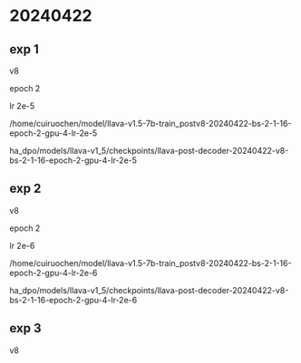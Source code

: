 # 20240422

## exp 1

v8

epoch 2

lr 2e-5

/home/cuiruochen/model/llava-v1.5-7b-train_postv8-20240422-bs-2-1-16-epoch-2-gpu-4-lr-2e-5

ha_dpo/models/llava-v1_5/checkpoints/llava-post-decoder-20240422-v8-bs-2-1-16-epoch-2-gpu-4-lr-2e-5

## exp 2

v8

epoch 2

lr 2e-6

/home/cuiruochen/model/llava-v1.5-7b-train_postv8-20240422-bs-2-1-16-epoch-2-gpu-4-lr-2e-6

ha_dpo/models/llava-v1_5/checkpoints/llava-post-decoder-20240422-v8-bs-2-1-16-epoch-2-gpu-4-lr-2e-6


## exp 3

v8



